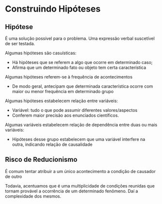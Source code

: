 # Construindo Hipóteses

## Hipótese

É uma solução possível para o problema. Uma expressão verbal suscetível de ser testada.

Algumas hipóteses são casuísticas:
- Há hipóteses que se referem a algo que ocorre em determinado caso;
- Afirma que um determinado fato ou objeto tem certa característica

Algumas hipóteses referem-se à frequência de acontecimentos
- De modo geral, antecipam que determinada característica ocorre com maior ou menor frequência em determinado grupo

Algumas hipóteses estabelecem relação entre variáveis:
- Variável: tudo o que pode assumir diferentes valores/aspectos
- Conferem maior precisão aos enunciados científicos.

Algumas variáveis estabelecem relação de dependência entre duas ou mais variáveis:
- Hipóteses desse grupo estabelecem que uma variável interfere na outra, indicando relação de causalidade

## Risco de Reducionismo

É comum tentar atribuir a um único acontecimento a condição de causador de outro

Todavia, acentuamos que é uma multiplicidade de condições reunidas que tornam provável a ocorrência de um determinado fenômeno. Daí a complexidade dos mesmos.